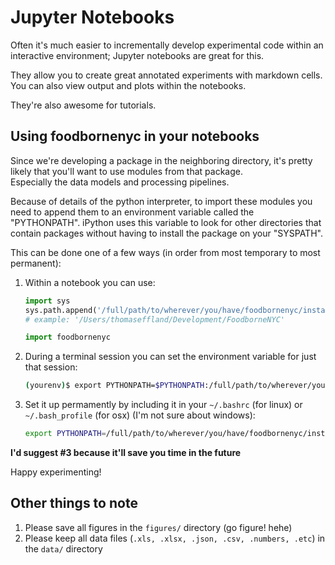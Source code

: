 # Jupyter Notebooks

Often it's much easier to incrementally develop experimental code within an interactive environment; Jupyter notebooks are great for this.

They allow you to create great annotated experiments with markdown cells. You can also view output and plots within the notebooks. 

They're also awesome for tutorials.

## Using foodbornenyc in your notebooks

Since we're developing a package in the neighboring directory, it's pretty likely that you'll want to use modules from that package.  
Especially the data models and processing pipelines.
 
Because of details of the python interpreter, to import these modules you need to append them to an environment variable called the "PYTHONPATH".
iPython uses this variable to look for other directories that contain packages without having to install the package on your "SYSPATH".

This can be done one of a few ways (in order from most temporary to most permanent):

1. Within a notebook you can use:

	```python
	import sys
	sys.path.append('/full/path/to/wherever/you/have/foodbornenyc/installed')
	# example: '/Users/thomaseffland/Development/FoodborneNYC'

	import foodbornenyc
	```

2. During a terminal session you can set the environment variable for just that session:

	```bash
	(yourenv)$ export PYTHONPATH=$PYTHONPATH:/full/path/to/wherever/you/have/foodbornenyc/installed
	```

3. Set it up permamently by including it in your ```~/.bashrc``` (for linux) or ```~/.bash_profile``` (for osx) (I'm not sure about windows):

	```bash
	export PYTHONPATH=/full/path/to/wherever/you/have/foodbornenyc/installed
	```

**I'd suggest #3 because it'll save you time in the future**

Happy experimenting!

## Other things to note

1. Please save all figures in the ```figures/``` directory (go figure! hehe)
2. Please keep all data files (```.xls, .xlsx, .json, .csv, .numbers, .etc```) in the ```data/``` directory
